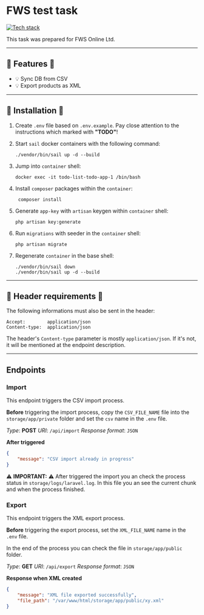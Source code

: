# FWS test task

[![Tech stack](https://skillicons.dev/icons?i=php,laravel,mysql,docker,redis)](https://skillicons.dev)

This task was prepared for FWS Online Ltd.

---

## :rocket: Features :rocket:

- :bulb: Sync DB from CSV
- :bulb: Export products as XML

---

## 💾 Installation 💾

1. Create `.env` file based on `.env.example`. Pay close attention to the instructions which marked with **"TODO"**!

2. Start `sail` docker containers with the following command:
    ```batch
    ./vendor/bin/sail up -d --build
    ```

3. Jump into `container` shell:
    ```batch
    docker exec -it todo-list-todo-app-1 /bin/bash
    ```

4. Install `composer` packages within the `container`:
    ```batch
     composer install
    ```

5. Generate `app-key` with `artisan` keygen within `container` shell:
    ```batch
    php artisan key:generate
    ```

6. Run  `migrations` with seeder in the `container` shell:
    ```batch
    php artisan migrate
    ```

7. Regenerate `container` in the base shell:
    ```batch
    ./vendor/bin/sail down
    ./vendor/bin/sail up -d --build
    ```

---

## 🤕 Header requirements 🤕

The following informations must also be sent in the header:

```
Accept:        application/json
Content-type:  application/json
```

The header's `Content-type` parameter is mostly `application/json`. If it's not, it will be mentioned at the endpoint description.

---

## Endpoints

### Import
This endpoint triggers the CSV import process.

**Before** triggering the import process, copy the `CSV_FILE_NAME` file into the `storage/app/private` folder and set the `csv` name in the `.env` file.

*Type*: **POST**
*URI*: `/api/import`
*Response format*: `JSON`

**After triggered**
```json
{
	"message": "CSV import already in progress"
}
```

:warning: **IMPORTANT:** :warning: After triggered the import you an check the process status in `storage/logs/laravel.log`. In this file you an see the current chunk and when the process finished.

### Export
This endpoint triggers the XML export process.

**Before** triggering the export process, set the `XML_FILE_NAME` name in the `.env` file.

In the end of the process you can check the file in `storage/app/public` folder.

*Type*: **GET**
*URI*: `/api/export`
*Response format*: `JSON`

**Response when XML created**
```json
{
	"message": "XML file exported successfully",
	"file_path": "/var/www/html/storage/app/public/xy.xml"
}
```
